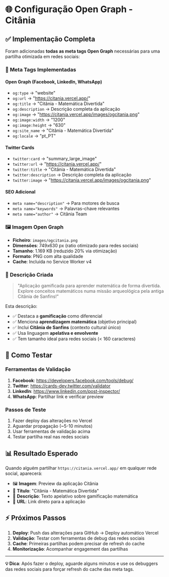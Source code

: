 # 🌐 Configuração Open Graph - Citânia

## ✅ Implementação Completa

Foram adicionadas **todas as meta tags Open Graph** necessárias para uma partilha otimizada em redes sociais:

### 📱 **Meta Tags Implementadas**

#### Open Graph (Facebook, LinkedIn, WhatsApp)
- `og:type` → "website" 
- `og:url` → "https://citania.vercel.app/"
- `og:title` → "Citânia - Matemática Divertida"
- `og:description` → Descrição completa da aplicação
- `og:image` → "https://citania.vercel.app/images/ogcitania.png"
- `og:image:width` → "1200"
- `og:image:height` → "630" 
- `og:site_name` → "Citânia - Matemática Divertida"
- `og:locale` → "pt_PT"

#### Twitter Cards
- `twitter:card` → "summary_large_image"
- `twitter:url` → "https://citania.vercel.app/"
- `twitter:title` → "Citânia - Matemática Divertida"
- `twitter:description` → Descrição completa da aplicação
- `twitter:image` → "https://citania.vercel.app/images/ogcitania.png"

#### SEO Adicional
- `meta name="description"` → Para motores de busca
- `meta name="keywords"` → Palavras-chave relevantes
- `meta name="author"` → Citânia Team

### 🖼️ **Imagem Open Graph**

- **Ficheiro**: `images/ogcitania.png`
- **Dimensões**: 749x630 px (ratio otimizado para redes sociais)
- **Tamanho**: 1.169 KB (reduzido 20% via otimização)
- **Formato**: PNG com alta qualidade
- **Cache**: Incluída no Service Worker v4

### 🎯 **Descrição Criada**

> "Aplicação gamificada para aprender matemática de forma divertida. Explore conceitos matemáticos numa missão arqueológica pela antiga Citânia de Sanfins!"

Esta descrição:
- ✅ Destaca a **gamificação** como diferencial
- ✅ Menciona **aprendizagem matemática** (objetivo principal)
- ✅ Inclui **Citânia de Sanfins** (contexto cultural único)
- ✅ Usa linguagem **apelativa e envolvente**
- ✅ Tem tamanho ideal para redes sociais (< 160 caracteres)

## 🧪 **Como Testar**

### Ferramentas de Validação
1. **Facebook**: https://developers.facebook.com/tools/debug/
2. **Twitter**: https://cards-dev.twitter.com/validator  
3. **LinkedIn**: https://www.linkedin.com/post-inspector/
4. **WhatsApp**: Partilhar link e verificar preview

### Passos de Teste
1. Fazer deploy das alterações no Vercel
2. Aguardar propagação (~5-10 minutos)
3. Usar ferramentas de validação acima
4. Testar partilha real nas redes sociais

## 📊 **Resultado Esperado**

Quando alguém partilhar `https://citania.vercel.app/` em qualquer rede social, aparecerá:

- 🖼️ **Imagem**: Preview da aplicação Citânia
- 📝 **Título**: "Citânia - Matemática Divertida"  
- 📄 **Descrição**: Texto apelativo sobre gamificação matemática
- 🔗 **URL**: Link direto para a aplicação

## ⚡ **Próximos Passos**

1. **Deploy**: Push das alterações para GitHub → Deploy automático Vercel
2. **Validação**: Testar com ferramentas de debug das redes sociais
3. **Cache**: Primeiras partilhas podem precisar de refresh do cache
4. **Monitorização**: Acompanhar engagement das partilhas

---

**💡 Dica**: Após fazer o deploy, aguarde alguns minutos e use os debuggers das redes sociais para forçar refresh do cache das meta tags.